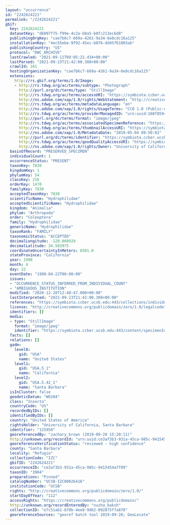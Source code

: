 ```yaml
---
layout: "occurrence"
id: "2242624221"
permalink: "/2242624221"
gbif:
  key: 2242624221
  datasetKey: "d6097f75-f99e-4c2a-b8a5-b0fc213ecbd0"
  publishingOrgKey: "cae7b6c7-669a-4261-9a34-6e8cdc16a125"
  installationKey: "4ec55ebe-9f92-45ec-b076-dd45f61003ab"
  publishingCountry: "US"
  protocol: "DWC_ARCHIVE"
  lastCrawled: "2021-09-11T09:05:22.434+00:00"
  lastParsed: "2021-09-23T21:42:00.308+00:00"
  crawlId: 161
  hostingOrganizationKey: "cae7b6c7-669a-4261-9a34-6e8cdc16a125"
  extensions:
    http://rs.gbif.org/terms/1.0/Image:
    - http://rs.tdwg.org/ac/terms/subtype: "Photograph"
      http://purl.org/dc/terms/type: "StillImage"
      http://rs.tdwg.org/ac/terms/accessURI: "https://symbiota.ccber.ucsb.edu:443/content/specimenImages/UCSB_IZC/UCSB-IZC00026/UCSB-IZC00026416_lg.jpg"
      http://ns.adobe.com/xap/1.0/rights/WebStatement: "http://creativecommons.org/publicdomain/zero/1.0/"
      http://rs.tdwg.org/ac/terms/metadataLanguage: "en"
      http://ns.adobe.com/xap/1.0/rights/UsageTerms: "CC0 1.0 (Public-domain)"
      http://rs.tdwg.org/ac/terms/providerManagedID: "urn:uuid:160f8594-9d41-4267-b283-838f82d6958b"
      http://purl.org/dc/terms/format: "image/jpeg"
      http://rs.tdwg.org/ac/terms/associatedSpecimenReference: "https://symbiota.ccber.ucsb.edu:443/collections/individual/index.php?occid=125958"
      http://rs.tdwg.org/ac/terms/thumbnailAccessURI: "https://symbiota.ccber.ucsb.edu:443/content/specimenImages/UCSB_IZC/UCSB-IZC00026/UCSB-IZC00026416_tn.jpg"
      http://ns.adobe.com/xap/1.0/MetadataDate: "2019-05-04 09:50:02"
      http://purl.org/dc/terms/identifier: "https://symbiota.ccber.ucsb.edu:443/content/specimenImages/UCSB_IZC/UCSB-IZC00026/UCSB-IZC00026416_lg.jpg"
      http://rs.tdwg.org/ac/terms/goodQualityAccessURI: "https://symbiota.ccber.ucsb.edu:443/content/specimenImages/UCSB_IZC/UCSB-IZC00026/UCSB-IZC00026416.jpg"
      http://ns.adobe.com/xap/1.0/rights/Owner: "University of California, Santa Barbara"
  basisOfRecord: "PRESERVED_SPECIMEN"
  individualCount: 1
  occurrenceStatus: "PRESENT"
  taxonKey: 7830
  kingdomKey: 1
  phylumKey: 54
  classKey: 216
  orderKey: 1470
  familyKey: 7830
  acceptedTaxonKey: 7830
  scientificName: "Hydrophilidae"
  acceptedScientificName: "Hydrophilidae"
  kingdom: "Animalia"
  phylum: "Arthropoda"
  order: "Coleoptera"
  family: "Hydrophilidae"
  genericName: "Hydrophilidae"
  taxonRank: "FAMILY"
  taxonomicStatus: "ACCEPTED"
  decimalLongitude: -120.060929
  decimalLatitude: 34.503975
  coordinateUncertaintyInMeters: 6501.0
  stateProvince: "California"
  year: 1998
  month: 4
  day: 22
  eventDate: "1998-04-22T00:00:00"
  issues:
  - "OCCURRENCE_STATUS_INFERRED_FROM_INDIVIDUAL_COUNT"
  - "AMBIGUOUS_INSTITUTION"
  modified: "2020-12-28T12:48:47.000+00:00"
  lastInterpreted: "2021-09-23T21:42:00.308+00:00"
  references: "https://symbiota.ccber.ucsb.edu:443/collections/individual/index.php?occid=125958"
  license: "http://creativecommons.org/publicdomain/zero/1.0/legalcode"
  identifiers: []
  media:
  - type: "StillImage"
    format: "image/jpeg"
    identifier: "https://symbiota.ccber.ucsb.edu:443/content/specimenImages/UCSB_IZC/UCSB-IZC00026/UCSB-IZC00026416_lg.jpg"
  facts: []
  relations: []
  gadm:
    level0:
      gid: "USA"
      name: "United States"
    level1:
      gid: "USA.5_1"
      name: "California"
    level2:
      gid: "USA.5.42_1"
      name: "Santa Barbara"
  isInCluster: false
  geodeticDatum: "WGS84"
  class: "Insecta"
  countryCode: "US"
  recordedByIDs: []
  identifiedByIDs: []
  country: "United States of America"
  rightsHolder: "University of California, Santa Barbara"
  identifier: "125958"
  georeferencedBy: "zachary_brown (2019-09-20 15:20:11)"
  http://unknown.org/recordId: "urn:uuid:ce3af3b3-931a-45ca-985c-9415454a7f09"
  georeferenceVerificationStatus: "reviewed - high confidence"
  county: "Santa Barbara"
  locality: "Refugio"
  collectionCode: "IZC"
  gbifID: "2242624221"
  occurrenceID: "ce3af3b3-931a-45ca-985c-9415454a7f09"
  taxonID: "3904"
  preparations: "Pinned"
  catalogNumber: "UCSB-IZC00026416"
  institutionCode: "UCSB"
  rights: "http://creativecommons.org/publicdomain/zero/1.0/"
  startDayOfYear: "112"
  accessRights: "https://creativecommons.org/publicdomain/"
  http://unknown.org/recordEnteredBy: "nuzha_baksh"
  collectionID: "e7c51ab1-870b-4ee8-9d62-092875ffa870"
  georeferenceSources: "georef batch tool 2019-09-20; GeoLocate"
---
```

